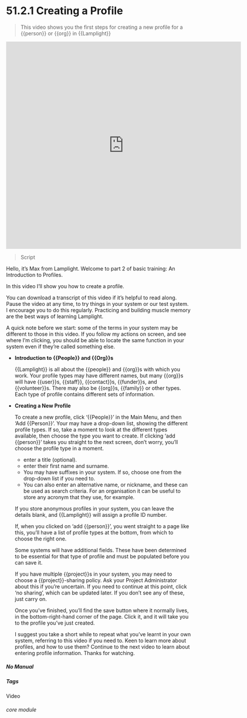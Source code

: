 # 51.2.1 Creating a Profile

> This video shows you the first steps for creating a new profile for a {{person}} or {{org}} in {{Lamplight}}

<iframe width="640" height="564" src="https://player.vimeo.com/video/279238826" frameborder="0" allowFullScreen mozallowfullscreen webkitAllowFullScreen></iframe>

> Script

Hello, it’s Max from Lamplight. Welcome to part 2 of basic training: An Introduction to Profiles.

In this video I’ll show you how to create a profile.

You can download a transcript of this video if it’s helpful to read along. Pause the video at any time, to try things in your system or our test system. I encourage you to do this regularly. Practicing and building muscle memory are the best ways of learning Lamplight.

A quick note before we start: some of the terms in your system may be different to those in this video. If you follow my actions on screen, and see where I’m clicking, you should be able to locate the same function in your system even if they’re called something else.

- **Introduction to {{People}} and {{Org}}s**  
   
   {{Lamplight}} is all about the {{people}} and {{org}}s with which you work.
   Your profile types may have different names, but many {{org}}s will have {{user}}s, {{staff}}, {{contact}}s, {{funder}}s, and {{volunteer}}s. There may also be {{org}}s, {{family}} or other types. Each type of profile contains different sets of information.

- **Creating a New Profile**

   To create a new profile, click ‘{{People}}’ in the Main Menu, and then ‘Add {{Person}}’. Your may have a drop-down list, showing the different profile types. If so, take a moment to look at the different types available, then choose the type you want to create. If clicking ‘add {{person}}’ takes you straight to the next screen, don’t worry, you’ll choose the profile type in a moment.
   - enter a title (optional).
   - enter their first name and surname.
   - You may have suffixes in your system. If so, choose one from the drop-down list if you need to.
   - You can also enter an alternative name, or nickname, and these can be used as search criteria. For an organisation it can be useful to store any acronym that they use, for example.

   If you store anonymous profiles in your system, you can leave the details blank, and {{Lamplight}} will assign a profile ID number.

   If, when you clicked on ‘add {{person}}’, you went straight to a page like this, you’ll have a list of profile types at the bottom, from which to choose the right one.

   Some systems will have additional fields. These have been determined to be essential for that type of profile and must be populated before you can save it.

   If you have multiple {{project}}s in your system, you may need to choose a {{project}}-sharing policy. Ask your Project Administrator about this if you’re uncertain. If you need to continue at this point, click ‘no sharing’, which can be updated later. If you don’t see any of these, just carry on.

   Once you’ve finished, you’ll find the save button where it normally lives, in the bottom-right-hand corner of the page. Click it, and it will take you to the profile you’ve just created.

   I suggest you take a short while to repeat what you’ve learnt in your own system, referring to this video if you need to.
Keen to learn more about profiles, and how to use them? Continue to the next video to learn about entering profile information. Thanks for watching.


##### No Manual

##### Tags
Video

###### core module
